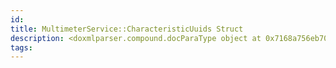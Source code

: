 ```yaml
---
id: 
title: MultimeterService::CharacteristicUuids Struct
description: <doxmlparser.compound.docParaType object at 0x7168a756eb70>
tags:
---
```

